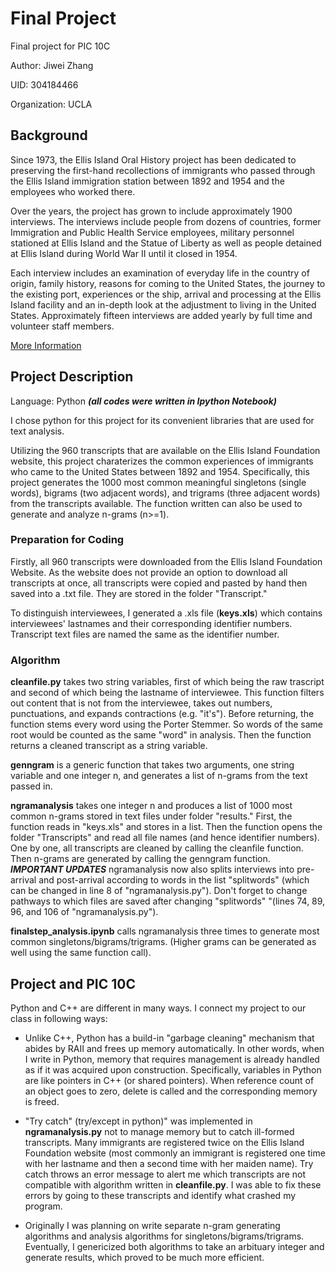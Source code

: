 # Final Project

Final project for PIC 10C

Author: Jiwei Zhang

UID: 304184466

Organization: UCLA

## Background

Since 1973, the Ellis Island Oral History project has been dedicated to preserving the first-hand recollections
of immigrants who passed through the Ellis Island immigration station between 1892 and 1954 and the employees
who worked there.

Over the years, the project has grown to include approximately 1900 interviews. The interviews include people
from dozens of countries, former Immigration and Public Health Service employees, military personnel stationed
at Ellis Island and the Statue of Liberty as well as people detained at Ellis Island during World War II until
it closed in 1954.

Each interview includes an examination of everyday life in the country of origin, family history, reasons for
coming to the United States, the journey to the existing port, experiences or the ship, arrival and processing
at the Ellis Island facility and an in-depth look at the adjustment to living in the United States.
Approximately fifteen interviews are added yearly by full time and volunteer staff members.

[More Information](http://www.libertyellisfoundation.org/oral-histories)

## Project Description 

Language: Python _**(all codes were written in Ipython Notebook)**_

I chose python for this project for its convenient libraries that are used for text analysis.

Utilizing the 960 transcripts that are available on the Ellis Island Foundation website, this project charaterizes the common experiences of immigrants who came to the United States between 1892 and 1954. Specifically, this project generates the 1000 most common meaningful singletons (single words), bigrams (two adjacent words), and trigrams (three adjacent words) from the transcripts available. The function written can also be used to generate and analyze n-grams (n>=1).

### Preparation for Coding
Firstly, all 960 transcripts were downloaded from the Ellis Island Foundation Website. As the website does not provide an option to download all transcripts at once, all transcripts were copied and pasted by hand then saved into a .txt file. They are stored in the folder "Transcript."

To distinguish interviewees, I generated a .xls file (**keys.xls**) which contains interviewees' lastnames and their corresponding identifier numbers. Transcript text files are named the same as the identifier number.

### Algorithm
**cleanfile.py** takes two string variables, first of which being the raw trascript and second of which being the lastname of interviewee. This function filters out content that is not from the interviewee, takes out numbers, punctuations, and expands contractions (e.g. "it's"). Before returning, the function stems every word using the Porter Stemmer. So words of the same root would be counted as the same "word" in analysis. Then the function returns a cleaned transcript as a string variable.

**genngram** is a generic function that takes two arguments, one string variable and one integer n, and generates a list of n-grams from the text passed in.

**ngramanalysis** takes one integer n and produces a list of 1000 most common n-grams stored in text files under folder "results." First, the function reads in "keys.xls" and stores in a list. Then the function opens the folder "Transcripts" and read all file names (and hence identifier numbers). One by one, all transcripts are cleaned by calling the cleanfile function. Then n-grams are generated by calling the genngram function. _**IMPORTANT UPDATES**_ ngramanalysis now also splits interviews into pre-arrival and post-arrival according to words in the list "splitwords" (which can be changed in line 8 of "ngramanalysis.py"). Don't forget to change pathways to which files are saved after changing "splitwords" "(lines 74, 89, 96, and 106 of "ngramanalysis.py").

**finalstep_analysis.ipynb** calls ngramanalysis three times to generate most common singletons/bigrams/trigrams. (Higher grams can be generated as well using the same function call).

## Project and PIC 10C

Python and C++ are different in many ways. I connect my project to our class in following ways:

* Unlike C++, Python has a build-in "garbage cleaning" mechanism that abides by RAII and frees up memory automatically. In other words, when I write in Python, memory that requires management is already handled as if it was acquired upon construction. Specifically, variables in Python are like pointers in C++ (or shared pointers). When reference count of an object goes to zero, delete is called and the corresponding memory is freed.

* "Try catch" (try/except in python)" was implemented in **ngramanalysis.py** not to manage memory but to catch ill-formed transcripts. Many immigrants are registered twice on the Ellis Island Foundation website (most commonly an immigrant is registered one time with her lastname and then a second time with her maiden name). Try catch throws an error message to alert me which transcripts are not compatible with algorithm written in **cleanfile.py**. I was able to fix these errors by going to these transcripts and identify what crashed my program.

* Originally I was planning on write separate n-gram generating algorithms and analysis algorithms for singletons/bigrams/trigrams. Eventually, I genericized both algorithms to take an arbituary integer and generate results, which proved to be much more efficient.

